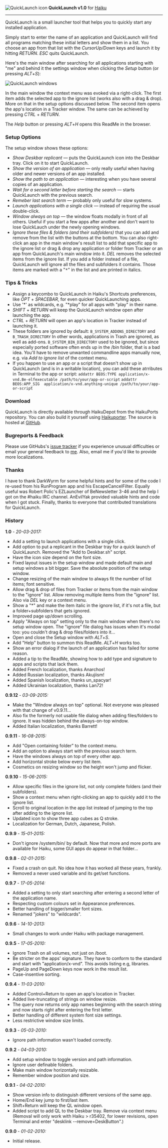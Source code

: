 ![QuickLaunch icon](./images/quicklaunch_icon_64.png)
**QuickLaunch v1.0**
for [Haiku](https://www.haiku-os.org)

* * *

QuickLaunch is a small launcher tool that helps you to quickly start any installed application.

Simply start to enter the name of an application and QuickLaunch will find all programs matching these initial letters and show them in a list. You choose an app from that list with the _CursorUp/Down_ keys and launch it by hitting _RETURN_. _ESC_ quits QuickLaunch.

Here's the main window after searching for all applications starting with "me" and behind it the settings window when clicking the _Setup_ button (or pressing _ALT_+_S_):

![QuickLaunch windows](./images/quicklaunch.png)

In the main window the context menu was evoked via a right-click. The first item adds the selected app to the ignore list (works also with a drag & drop). More on that in the setup options discussed below. The second item opens the app's location in a Tracker window. The same can be achieved by pressing _CTRL_ + _RETURN_.

The _Help_ button or pressing _ALT_+_H_ opens this ReadMe in the browser.

### Setup Options

The setup window shows these options:

*	_Show Deskbar replicant_ — puts the QuickLaunch icon into the Deskbar tray. Click on it to start QuickLaunch.
*   _Show the version of an application_ — only really useful when having older and newer versions of an app installed.
*   _Show the path to an application_ — interesting when you have several copies of an application.
*   _Wait for a second letter before starting the search_ — starts QuickLaunch with the previous search.
*   _Remeber last search term_ — probably only useful for slow systems.
*   _Launch applications with a single click_ — instead of requiring the usual double-click.
*   _Window always on top_ — the window floats modally in front of all others. 
Useful if you start a few apps after another and don't want to lose QuickLauch under the newly opening windows.
*   _Ignore these files & folders (and their subfolders)_ that you can add and remove from the list with the buttons at the bottom.
You can also right-click an app in the main window's result list to add that specific app to the ignore list or drag & drop any application or folder from Tracker or an 	app from QuickLaunch's main window into it.
_DEL_ removes the selected items from the ignore list.
If you add a folder instead of a file, QuickLaunch will ignore all the files and subfolders it contains. Those items are marked with a "<tt>*</tt>" in the list and are printed in italics.

### Tips & Tricks

*   Assign a keycombo to QuickLaunch in Haiku's Shortcuts preferences, like _OPT_ + _SPACEBAR_, for even quicker QuickLaunching apps.
*   Use '\*' as wildcards, e.g. "\*play" for all apps with "play" in their name.
*   _SHIFT_ + _RETURN_ will keep the QuickLaunch window open after launching the app.
*   _CTRL_ + _RETURN_ will open an app's location in Tracker instead of launching it.
*   These folders are ignored by default:
`B_SYSTEM_ADDONS_DIRECTORY` and `B_TRASH_DIRECTORY`
In other words, applications in Trash are ignored, as well as add-ons.
`B_SYSTEM_BIN_DIRECTORY` used to be ignored, but since especially ported software often ends up in the /bin folder, that is a bad idea. You'll have to remove unwanted commandline apps manually now, e.g. via _Add to ignore list_ of the context menu.
*	If you happen to use an app or a script that doesn't show up in QuickLaunch (and is in a writable location), you can add these atrributes in Terminal to the app or script:
`addattr BEOS:TYPE application/x-vnd.Be-elfexecutable /path/to/your/app-or-script`
`addattr BEOS:APP_SIG  application/x-vnd.anything-unique /path/to/your/app-or-script`

### Download

QuickLaunch is directly available through HaikuDepot from the HaikuPorts repository. You can also build it yourself using [Haikuporter](https://github.com/haikuports). The source is hosted at [GitHub](https://github.com/humdingerb/quicklaunch).

### Bugreports & Feedback

Please use GitHubs's [issue tracker](https://github.com/humdingerb/quicklaunch/issues) if you experience unusual difficulties or email your general feedback to [me](mailto:humdingerb@gmail.com). Also, email me if you'd like to provide more localizations.

### Thanks

I have to thank DarkWyrm for some helpful hints and for some of the code I re-used from his RunProgram app and his EscapeCancelFilter. Equally useful was Robert Polic's EZLauncher of BeNewsletter 3-46 and the help I got on the #haiku IRC channel.
AnEvilYak provided valuable hints and code when I got stuck.
Finally, thanks to everyone that contributed translations for QuickLaunch.

### History

**1.0** - _20-03-2017:_

*	Add a setting to launch applications with a single click.
*	Add option to put a replicant in the Deskbar tray for a quick launch of QuickLaunch. Removed the "Add to Deskbar.sh" script.
*	Have the icon size depend on the font size.
*	Fixed layout issues in the setup window and made default main and setup windows a bit bigger. Save the absolute position of the setup window.
*	Change resizing of the main window to always fit the number of list items; font sensitive.
*	Allow drag & drop of files from Tracker or items from the main window to the "ignore" list.
	Allow removing multiple items from the "ignore" list. Also via _DEL_ key or a context menu.
*	Show a "*" and make the item italic in the ignore list, if it's not a file, but a folder+subfolders that gets ignored.
*	Improved page up/down scrolling.
*	Apply "Always on top" setting only to the main window when there's no setup window open. The "ignore" file dialog has issues when it's modal too: you couldn't drag & drop files/folders into it...
*	Open and close the Setup window with _ALT_+_S_.
*	Add "Help" button to summon this ReadMe. _ALT_+_H_ works too.
*	Show an error dialog if the launch of an application has failed for some reason.
*	Added a tip to the ReadMe, showing how to add type and signature to apps and scripts that lack them.
*	Added French localization, thanks Anarchos!
*	Added Russian localization, thanks Akujiism!
*	Added Spanish localization, thanks un_spacyar!
*	Added Ukrainian localization, thanks Lan72!

**0.9.12** - _03-09-2015:_

*	Make the "Window always on top" optional. Not everyone was pleased with	that change of v0.9.11...
*	Also fix the formerly not usable file dialog when adding files/folders to ignore. It was hidden behind the always-on-top window.
*	Added Italian localization, thanks Barrett!

**0.9.11** - _16-08-2015:_

*   Add "Open containing folder" to the context menu.
*   Add an option to always start with the previous search term.
*   Have the windows always on top of every other app.
*   Add horizontal stroke below every list item.
*   Cosmetics on resizing window so the height won't jump and flicker.

**0.9.10** - _15-06-2015:_

*   Allow specific files in the ignore list, not only complete folders (and their subfolders).
*   Show a context menu when right-clicking an app to quickly add it to the ignore list.
*   Scroll to original location in the app list instead of jumping to the top after adding to the ignore list.
*   Updated icon to show three app cubes as Q stroke.
*   Localization for German, Dutch, Japanese, Polish.

**0.9.9** - _15-01-2015:_

*   Don't ignore /system/bin/ by default. Now that more and more ports are available for Haiku, some GUI apps do appear in that folder...

**0.9.8** - _02-01-2015:_

*   Fixed a crash on quit. No idea how it has worked all these years, frankly.
*   Removed a never used variable and its get/set functions.

**0.9.7** - _17-05-2014:_

*   Added a setting to only start searching after entering a second letter of the application name.
*   Respecting custom colours set in Appearance preferences.
*   Better handling of bigger/smaller font sizes.
*   Renamed "jokers" to "wildcards".

**0.9.6** - _14-10-2013:_

*   Small changes to work under Haiku with package management.

**0.9.5** - _17-05-2010:_

*   Ignore Trash on all volumes, not just on /boot.
*   Be stricter on the apps' signature. They have to conform to the standard and 	start with "application/x-vnd". This avoids listing e.g, libraries.
*   PageUp and PageDown keys now work in the result list.
*   Case-insentive sorting.

**0.9.4** - _11-03-2010:_

*   Added Control+Return to open an app's location in Tracker.
*   Added live-truncating of strings on window resize.
*   The query now returns only app names beginning with the search string and now starts right after entering the first letter.
*   Better handling of different system font size settings.
*   Less restrictive window size limits.

**0.9.3** - _05-03-2010:_

*   Ignore path information wasn't loaded correctly.

**0.9.2** - _04-03-2010:_

*   Add setup window to toggle version and path information.
*   Ignore user definable folders.
*   Make main window horizontally resizable.
*   Remember window position and size.

**0.9.1** - _04-02-2010:_

*   Show version info to distinguish different versions of the same app.
*   Home/End key jump to first/last item.
*   Shift+Return will keep the QL window open.
*   Added script to add QL to the Deskbar tray. Remove via context menu (Removal will only work with Haiku > r35402, for lower revisions, open Terminal and enter "desklink --remove=DeskButton".)
	
**0.9.0** - _01-02-2010:_

*   Initial release.
